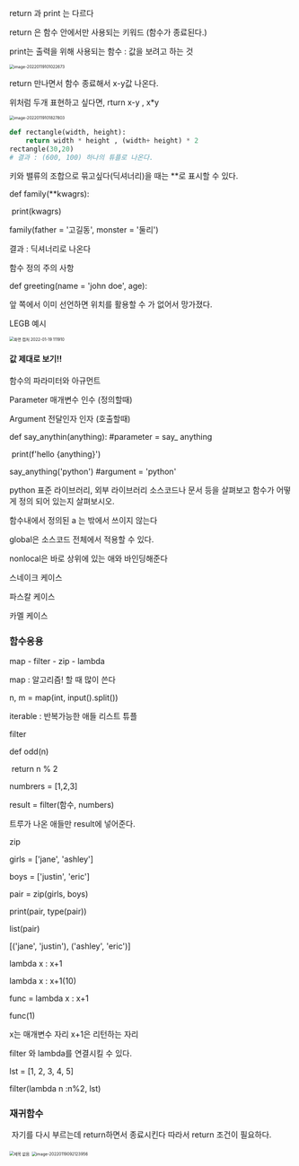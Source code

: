 return 과 print 는 다르다

return 은 함수 안에서만 사용되는 키워드 (함수가 종료된다.)

print는 출력을 위해 사용되는 함수 : 값을 보려고 하는 것

<img src="C:\Users\Jin\AppData\Roaming\Typora\typora-user-images\image-20220119101022673.png" alt="image-20220119101022673" style="zoom:50%;" />

return 만나면서 함수 종료해서 x-y값 나온다.

위처럼 두개 표현하고 싶다면, rturn x-y , x*y

<img src="C:\Users\Jin\AppData\Roaming\Typora\typora-user-images\image-20220119101827803.png" alt="image-20220119101827803" style="zoom: 50%;" />

```python
def rectangle(width, height):
    return width * height , (width+ height) * 2
rectangle(30,20)
# 결과 : (600, 100) 하나의 튜플로 나온다.
```



키와 밸류의 조합으로 묶고싶다(딕셔너리)을 때는 **로 표시할 수 있다.

def family(**kwagrs):

​	print(kwagrs)

family(father = '고길동', monster = '둘리')

결과 : 딕셔너리로 나온다



함수 정의 주의 사항

def greeting(name = 'john doe', age):

앞 쪽에서 이미 선언하면 위치를 활용할 수 가 없어서 망가졌다.



LEGB 예시 

<img src="C:\Users\Jin\Desktop\daily\jubilant-journey\220119\화면 캡처 2022-01-19 111910.png" alt="화면 캡처 2022-01-19 111910" style="zoom:50%;" />

#### 값 제대로 보기!!



함수의 파라미터와 아규먼트

Parameter 매개변수 인수  (정의할때)

Argument 전달인자 인자   (호출할때)

def say_anythin(anything):   #parameter = say_ anything

​	print(f'hello {anything}')     

say_anything('python')       #argument = 'python' 



python 표준 라이브러리, 외부 라이브러리 소스코드나 문서 등을 살펴보고 함수가 어떻게 정의 되어 있는지 살펴보시오.

함수내에서 정의된 a 는 밖에서 쓰이지 않는다

global은 소스코드 전체에서 적용할 수 있다.

nonlocal은 바로 상위에 있는 애와 바인딩해준다

스네이크 케이스

파스칼 케이스

카멜 케이스





### 함수응용

map - filter - zip - lambda

map : 알고리즘! 할 때 많이 쓴다

n, m = map(int, input().split())

iterable : 반복가능한 애들  리스트 튜플 



filter 

def odd(n)

​	return n % 2

numbrers = [1,2,3]

result = filter(함수, numbers)

트루가 나온 애들만 result에 넣어준다.



zip 

girls = ['jane', 'ashley']

boys = ['justin', 'eric']

pair = zip(girls, boys)

print(pair, type(pair))

list(pair)

[('jane', 'justin'), ('ashley', 'eric')]



lambda x : x+1

lambda x : x+1(10)

func = lambda x : x+1

func(1)

x는 매개변수 자리 x+1은 리턴하는 자리



filter 와 lambda를 연결시킬 수 있다.

lst = [1, 2, 3, 4, 5]

filter(lambda n :n%2, lst)



### 재귀함수

​	자기를 다시 부르는데 return하면서 종료시킨다 따라서 return 조건이 필요하다.



<img src="C:\Users\Jin\Desktop\daily\jubilant-journey\220119\제목 없음.png" alt="제목 없음" style="zoom:50%;" />



<img src="C:\Users\Jin\Desktop\daily\jubilant-journey\220119\image-20220119092123956.png" alt="image-20220119092123956" style="zoom:50%;" />




